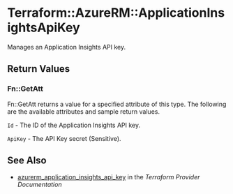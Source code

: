# Terraform::AzureRM::ApplicationInsightsApiKey

Manages an Application Insights API key.

## Return Values

### Fn::GetAtt

Fn::GetAtt returns a value for a specified attribute of this type. The following are the available attributes and sample return values.

`Id` - The ID of the Application Insights API key.

`ApiKey` - The API Key secret (Sensitive).

## See Also

* [azurerm_application_insights_api_key](https://www.terraform.io/docs/providers/azurerm/r/application_insights_api_key.html) in the _Terraform Provider Documentation_